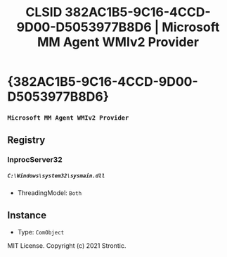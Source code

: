 ﻿---
title: "CLSID 382AC1B5-9C16-4CCD-9D00-D5053977B8D6 | Microsoft MM Agent WMIv2 Provider"
excerpt: What is COM-Object CLSID 382AC1B5-9C16-4CCD-9D00-D5053977B8D6?
---

# {382AC1B5-9C16-4CCD-9D00-D5053977B8D6}

### `Microsoft MM Agent WMIv2 Provider`

## Registry


### InprocServer32

##### `C:\Windows\system32\sysmain.dll`
* ThreadingModel: `Both`

## Instance

* Type: `ComObject`

MIT License. Copyright (c) 2021 Strontic.


